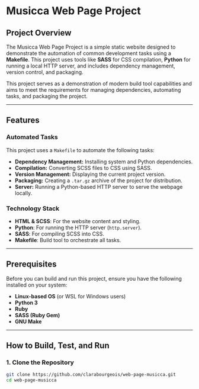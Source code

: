# Musicca Web Page Project  

## Project Overview  
The Musicca Web Page Project is a simple static website designed to demonstrate the automation of common development tasks using a **Makefile**. This project uses tools like **SASS** for CSS compilation, **Python** for running a local HTTP server, and includes dependency management, version control, and packaging.  

This project serves as a demonstration of modern build tool capabilities and aims to meet the requirements for managing dependencies, automating tasks, and packaging the project.  

---

## Features  

### Automated Tasks  
This project uses a `Makefile` to automate the following tasks:  
- **Dependency Management:** Installing system and Python dependencies.  
- **Compilation:** Converting SCSS files to CSS using SASS.  
- **Version Management:** Displaying the current project version.  
- **Packaging:** Creating a `.tar.gz` archive of the project for distribution.  
- **Server:** Running a Python-based HTTP server to serve the webpage locally.  

### Technology Stack  
- **HTML & SCSS**: For the website content and styling.  
- **Python**: For running the HTTP server (`http.server`).  
- **SASS**: For compiling SCSS into CSS.  
- **Makefile**: Build tool to orchestrate all tasks.  

---

## Prerequisites  

Before you can build and run this project, ensure you have the following installed on your system:  
- **Linux-based OS** (or WSL for Windows users)  
- **Python 3**  
- **Ruby**  
- **SASS (Ruby Gem)**  
- **GNU Make**  

---

## How to Build, Test, and Run  

### 1. Clone the Repository  
```bash  
git clone https://github.com/clarabourgeois/web-page-musicca.git  
cd web-page-musicca  
